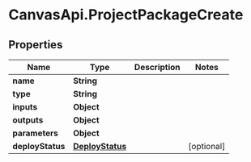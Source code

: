 # CanvasApi.ProjectPackageCreate

## Properties

| Name             | Type                                | Description | Notes      |
| ---------------- | ----------------------------------- | ----------- | ---------- |
| **name**         | **String**                          |             |
| **type**         | **String**                          |             |
| **inputs**       | **Object**                          |             |
| **outputs**      | **Object**                          |             |
| **parameters**   | **Object**                          |             |
| **deployStatus** | [**DeployStatus**](DeployStatus.md) |             | [optional] |
